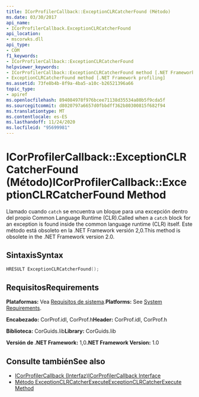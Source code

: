 ```yaml
---
title: ICorProfilerCallback::ExceptionCLRCatcherFound (Método)
ms.date: 03/30/2017
api_name:
- ICorProfilerCallback.ExceptionCLRCatcherFound
api_location:
- mscorwks.dll
api_type:
- COM
f1_keywords:
- ICorProfilerCallback::ExceptionCLRCatcherFound
helpviewer_keywords:
- ICorProfilerCallback::ExceptionCLRCatcherFound method [.NET Framework profiling]
- ExceptionCLRCatcherFound method [.NET Framework profiling]
ms.assetid: 73fe8b4b-8f9a-4ba5-a10c-b26521396a66
topic_type:
- apiref
ms.openlocfilehash: 894084978f976bcee71138d35534a80b5f9cda5f
ms.sourcegitcommit: d8020797a6657d0fbbdff362b80300815f682f94
ms.translationtype: MT
ms.contentlocale: es-ES
ms.lasthandoff: 11/24/2020
ms.locfileid: "95699981"
---
```

# <a name="icorprofilercallbackexceptionclrcatcherfound-method"></a><span data-ttu-id="c633b-102">ICorProfilerCallback::ExceptionCLRCatcherFound (Método)</span><span class="sxs-lookup"><span data-stu-id="c633b-102">ICorProfilerCallback::ExceptionCLRCatcherFound Method</span></span>

<span data-ttu-id="c633b-103">Llamado cuando `catch` se encuentra un bloque para una excepción dentro del propio Common Language Runtime (CLR).</span><span class="sxs-lookup"><span data-stu-id="c633b-103">Called when a `catch` block for an exception is found inside the common language runtime (CLR) itself.</span></span> <span data-ttu-id="c633b-104">Este método está obsoleto en la .NET Framework versión 2,0.</span><span class="sxs-lookup"><span data-stu-id="c633b-104">This method is obsolete in the .NET Framework version 2.0.</span></span>  
  
## <a name="syntax"></a><span data-ttu-id="c633b-105">Sintaxis</span><span class="sxs-lookup"><span data-stu-id="c633b-105">Syntax</span></span>  
  
```cpp  
HRESULT ExceptionCLRCatcherFound();  
```  
  
## <a name="requirements"></a><span data-ttu-id="c633b-106">Requisitos</span><span class="sxs-lookup"><span data-stu-id="c633b-106">Requirements</span></span>  

 <span data-ttu-id="c633b-107">**Plataformas:** Vea [Requisitos de sistema](../../get-started/system-requirements.md).</span><span class="sxs-lookup"><span data-stu-id="c633b-107">**Platforms:** See [System Requirements](../../get-started/system-requirements.md).</span></span>  
  
 <span data-ttu-id="c633b-108">**Encabezado:** CorProf.idl, CorProf.h</span><span class="sxs-lookup"><span data-stu-id="c633b-108">**Header:** CorProf.idl, CorProf.h</span></span>  
  
 <span data-ttu-id="c633b-109">**Biblioteca:** CorGuids.lib</span><span class="sxs-lookup"><span data-stu-id="c633b-109">**Library:** CorGuids.lib</span></span>  
  
 <span data-ttu-id="c633b-110">**Versión de .NET Framework:** 1,0</span><span class="sxs-lookup"><span data-stu-id="c633b-110">**.NET Framework Version:** 1.0</span></span>  
  
## <a name="see-also"></a><span data-ttu-id="c633b-111">Consulte también</span><span class="sxs-lookup"><span data-stu-id="c633b-111">See also</span></span>

- [<span data-ttu-id="c633b-112">ICorProfilerCallback (Interfaz)</span><span class="sxs-lookup"><span data-stu-id="c633b-112">ICorProfilerCallback Interface</span></span>](icorprofilercallback-interface.md)
- [<span data-ttu-id="c633b-113">Método ExceptionCLRCatcherExecute</span><span class="sxs-lookup"><span data-stu-id="c633b-113">ExceptionCLRCatcherExecute Method</span></span>](icorprofilercallback-exceptionclrcatcherexecute-method.md)
